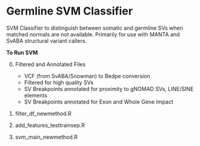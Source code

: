 # Germline SVM Classifier


SVM Classifier to distinguish between somatic and germline SVs when matched normals are not available. Primarily for use with MANTA and SvABA structural variant callers.

**To Run SVM**

0. Filtered and Annotated Files
    - VCF (from SvABA/Snowman) to Bedpe conversion 
    - Filtered for high quality SVs
    - SV Breakpoints annotated for proximity to gNOMAD SVs, LINE/SINE elements
    - SV Breakpoints annotated for Exon and Whole Gene Impact 

1. filter_df_newmethod.R
2. add_features_testtrainsep.R
3. svm_main_newmethod.R
